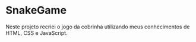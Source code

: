 # SnakeGame
Neste projeto recriei o jogo da cobrinha utilizando meus conhecimentos de HTML, CSS e JavaScript.
